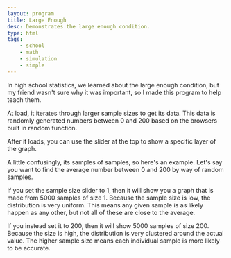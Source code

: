 ```yaml
---
layout: program
title: Large Enough
desc: Demonstrates the large enough condition.
type: html
tags:
    - school
    - math
    - simulation
    - simple
---
```


In high school statistics, we learned about the large enough condition, but my friend wasn't sure why it was important, so I made this program to help teach them. 

At load, it iterates through larger sample sizes to get its data. This data is randomly generated numbers between 0 and 200 based on the browsers built in random function.

After it loads, you can use the slider at the top to show a specific layer of the graph.

A little confusingly, its samples of samples, so here's an example. Let's say you want to find the average number between 0 and 200 by way of random samples. 

If you set the sample size slider to 1, then it will show you a graph that is made from 5000 samples of size 1. Because the sample size is low, the distribution is very uniform. This means any given sample is as likely happen as any other, but not all of these are close to the average. 

If you instead set it to 200, then it will show 5000 samples of size 200. Because the size is high, the distribution is very clustered around the actual value. The higher sample size means each individual sample is more likely to be accurate.
